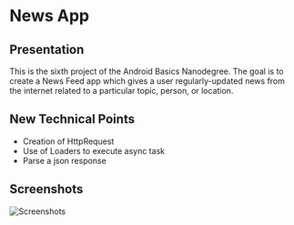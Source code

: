 # News App
## Presentation
This is the sixth project of the Android Basics Nanodegree.
The goal is to create a News Feed app which gives a user regularly-updated news from the internet related to a particular topic, person, or location.

## New Technical Points
* Creation of HttpRequest
* Use of Loaders to execute async task
* Parse a json response

## Screenshots
![Screenshots](./images/news_app.gif)
